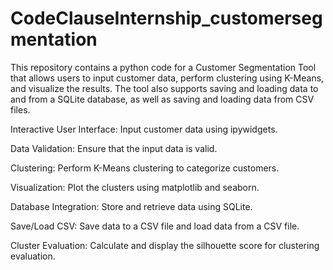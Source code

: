 # CodeClauseInternship_customersegmentation
This repository contains a python code for a Customer Segmentation Tool that allows users to input customer data, perform clustering using K-Means, and visualize the results. The tool also supports saving and loading data to and from a SQLite database, as well as saving and loading data from CSV files.

Interactive User Interface: Input customer data using ipywidgets.

Data Validation: Ensure that the input data is valid.

Clustering: Perform K-Means clustering to categorize customers.

Visualization: Plot the clusters using matplotlib and seaborn.

Database Integration: Store and retrieve data using SQLite.

Save/Load CSV: Save data to a CSV file and load data from a CSV file.

Cluster Evaluation: Calculate and display the silhouette score for clustering evaluation.
